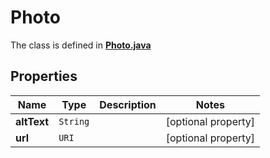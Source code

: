 

# Photo

The class is defined in **[Photo.java](../../src/main/java/example/micronaut/model/Photo.java)**

## Properties

Name | Type | Description | Notes
------------ | ------------- | ------------- | -------------
**altText** | `String` |  |  [optional property]
**url** | `URI` |  |  [optional property]




